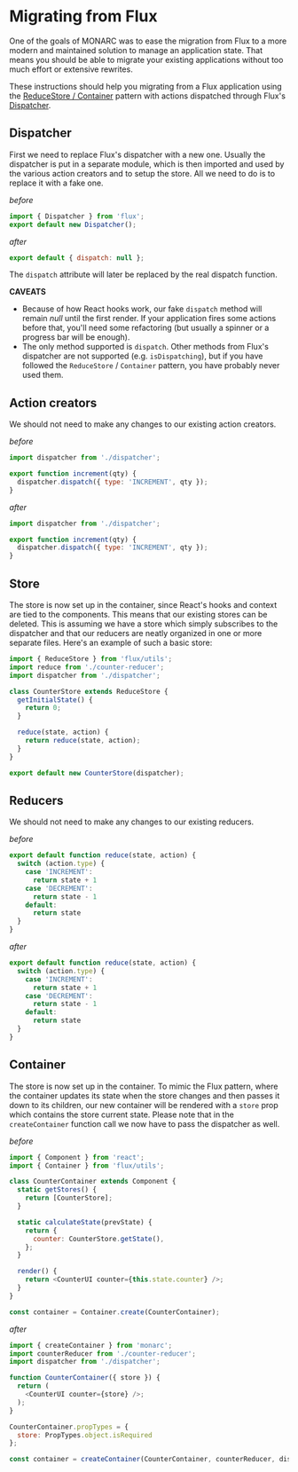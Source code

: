 # Migrating from Flux

One of the goals of MONARC was to ease the migration from Flux to a more modern and maintained solution to manage an application state. That means you should be able to migrate your existing applications without too much effort or extensive rewrites.

These instructions should help you migrating from a Flux application using the [ReduceStore / Container](https://facebook.github.io/flux/docs/flux-utils) pattern with actions dispatched through Flux's [Dispatcher](https://facebook.github.io/flux/docs/dispatcher).

## Dispatcher

First we need to replace Flux's dispatcher with a new one. Usually the dispatcher is put in a separate module, which is then imported and used by the various action creators and to setup the store. All we need to do is to replace it with a fake one.

*before*
```js
import { Dispatcher } from 'flux';
export default new Dispatcher();
```

*after*
```js
export default { dispatch: null };
```

The `dispatch` attribute will later be replaced by the real dispatch function.

**CAVEATS**

- Because of how React hooks work, our fake `dispatch` method will remain *null* until the first render. If your application fires some actions before that, you'll need some refactoring (but usually a spinner or a progress bar will be enough).
- The only method supported is `dispatch`. Other methods from Flux's dispatcher are not supported (e.g. `isDispatching`), but if you have followed the `ReduceStore` / `Container` pattern, you have probably never used them.

## Action creators

We should not need to make any changes to our existing action creators.

*before*
```js
import dispatcher from './dispatcher';

export function increment(qty) {
  dispatcher.dispatch({ type: 'INCREMENT', qty });
}
```

*after*
```js
import dispatcher from './dispatcher';

export function increment(qty) {
  dispatcher.dispatch({ type: 'INCREMENT', qty });
}
```

## Store

The store is now set up in the container, since React's hooks and context are tied to the components. This means that our existing stores can be deleted. This is assuming we have a store which simply subscribes to the dispatcher and that our reducers are neatly organized in one or more separate files. Here's an example of such a basic store:

```js
import { ReduceStore } from 'flux/utils';
import reduce from './counter-reducer';
import dispatcher from './dispatcher';

class CounterStore extends ReduceStore {
  getInitialState() {
    return 0;
  }

  reduce(state, action) {
    return reduce(state, action);
  }
}

export default new CounterStore(dispatcher);
```

## Reducers

We should not need to make any changes to our existing reducers.

*before*
```js
export default function reduce(state, action) {
  switch (action.type) {
    case 'INCREMENT':
      return state + 1
    case 'DECREMENT':
      return state - 1
    default:
      return state
  }
}
```

*after*
```js
export default function reduce(state, action) {
  switch (action.type) {
    case 'INCREMENT':
      return state + 1
    case 'DECREMENT':
      return state - 1
    default:
      return state
  }
}
```

## Container

The store is now set up in the container. To mimic the Flux pattern, where the container updates its state when the store changes and then passes it down to its children, our new container will be rendered with a `store` prop which contains the store current state. Please note that in the `createContainer` function call we now have to pass the dispatcher as well.

*before*
```js
import { Component } from 'react';
import { Container } from 'flux/utils';

class CounterContainer extends Component {
  static getStores() {
    return [CounterStore];
  }

  static calculateState(prevState) {
    return {
      counter: CounterStore.getState(),
    };
  }

  render() {
    return <CounterUI counter={this.state.counter} />;
  }
}

const container = Container.create(CounterContainer);
```

*after*
```js
import { createContainer } from 'monarc';
import counterReducer from './counter-reducer';
import dispatcher from './dispatcher';

function CounterContainer({ store }) {
  return (
    <CounterUI counter={store} />;
  );
}

CounterContainer.propTypes = {
  store: PropTypes.object.isRequired
};

const container = createContainer(CounterContainer, counterReducer, dispatcher);
```
